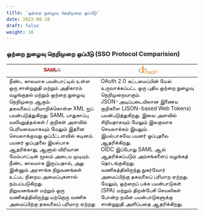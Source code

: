 ```yaml
---
title: 'ஒற்றை நுழைவு நெறிமுறை ஒப்பீடு'
date: 2022-08-18
draft: false
weight: 16
---
```


### ஒற்றை நுழைவு நெறிமுறை ஒப்பீடு (SSO Protocol Comparision)

| <img src="images/logos/saml-logo.png" width=20%> | <img src="images/logos/openid-connect-logo.jpg" width=20%> | 
| -------------------------------------- | ------------------------------------------------ |
| நீண்ட காலமாக பயன்பாட்டில் உள்ள ஒரு சான்றுறுதி மற்றும் அதிகாரம் வழங்குதல் மற்றும் ஒற்றை நுழைவு நெறிமுறை ஆகும். <br> தகவலைப் பரிமாறிக்கொள்ள XML ஐப் பயன்படுத்துகிறது. SAML பாதுகாப்பு வலியுறுத்தல்கள் / குறிகள் அளவில் பெரியவையாகவும் மேலும் இதனை செயலாக்குவது ஒப்பீட்டளவில் கடினம். <br> பயனர் ஒப்புதலை இயல்பாக ஆதரிக்காது, ஆனால் விரிவான மேம்பாட்டின் மூலம் அடைய முடியும். <br> நீண்ட காலமாக இருப்பதால், அது இன்னும் அரசாங்க நிறுவனங்கள் உட்பட நிறைய அமைப்புகளால் நம்பப்படுகிறது. <br> நிறுவனங்கள் மற்றும் ஒரு வணிகத்திலிருந்து மற்றொரு வணிக அமைப்பிற்கு தகவலைப் பரிமாற ஏற்றது | OAuth 2.0 கட்டமைப்பின் மேல் உருவாக்கப்பட்ட ஒரு புதிய ஒற்றை நுழைவு நெறிமுறையாகும். <br> JSON-அடிப்படையிலான இணைய குறிகளை (JSON-based Web Tokens) பயன்படுத்துகிறது. இவை அளவில்  சிறியதாகவும் மேலும்  இலகுவாக செயலாக்கம் இயலும். <br> இயல்பாகவே பயனர் ஒப்புதலை ஆதரிக்கிறது. <br> OIDC இப்போது SAML ஆல் ஆதரிக்கப்படும் அம்சங்களைப் வழங்கத் தொடங்குகிறது. <br> வணிகத்திலிருந்து நுகர்வோர் அமைப்பிற்கு தகவலைப் பரிமாற ஏற்றது. மேலும், ஒற்றைப் பக்க பயன்பாடுகள் (SPA) மற்றும் திறன்பேசி செயலிகள்  போன்ற நவீன பயன்பாடுகளுக்கு சான்றுறுதி அளிப்பதை ஆதரிக்கிறது. |